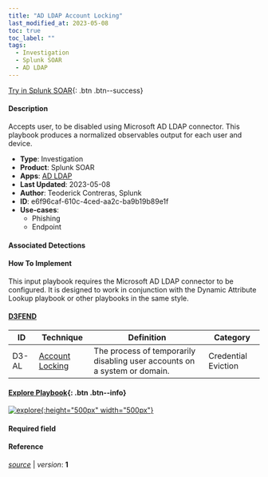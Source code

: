 ```yaml
---
title: "AD LDAP Account Locking"
last_modified_at: 2023-05-08
toc: true
toc_label: ""
tags:
  - Investigation
  - Splunk SOAR
  - AD LDAP
---
```


[Try in Splunk SOAR](https://www.splunk.com/en_us/software/splunk-security-orchestration-and-automation.html){: .btn .btn--success}

#### Description

Accepts user, to be disabled using Microsoft AD LDAP connector. This playbook produces a normalized observables output for each user and device.

- **Type**: Investigation
- **Product**: Splunk SOAR
- **Apps**: [AD LDAP](https://splunkbase.splunk.com/apps?keyword=ad+ldap&filters=product%3Asoar)
- **Last Updated**: 2023-05-08
- **Author**: Teoderick Contreras, Splunk
- **ID**: e6f96caf-610c-4ced-aa2c-ba9b19b89e1f
- **Use-cases**:
  - Phishing
  - Endpoint

#### Associated Detections


#### How To Implement
This input playbook requires the Microsoft AD LDAP connector to be configured. It is designed to work in conjunction with the Dynamic Attribute Lookup playbook or other playbooks in the same style.


#### [D3FEND](https://d3fend.mitre.org/)

| ID          | Technique   | Definition     | Category       |
| ----------- | ----------- | -------------- | -------------- |
| D3-AL | [Account Locking](https://d3fend.mitre.org/technique/d3f:AccountLocking) | The process of temporarily disabling user accounts on a system or domain. | Credential Eviction |

#### [Explore Playbook](https://splunk.github.io/soar-playbook-viewer/?playbook=https://raw.githubusercontent.com/phantomcyber/playbooks/latest/AD_LDAP_Account_Locking.json){: .btn .btn--info}

[![explore](https://raw.githubusercontent.com/splunk/security_content/develop/playbooks/AD_LDAP_Account_Locking.png){:height="500px" width="500px"}](https://splunk.github.io/soar-playbook-viewer/?playbook=https://raw.githubusercontent.com/phantomcyber/playbooks/latest/AD_LDAP_Account_Locking.json)

#### Required field


#### Reference



[*source*](https://github.com/splunk/security_content/tree/develop/playbooks/AD_LDAP_Account_Locking.yml) \| *version*: **1**
